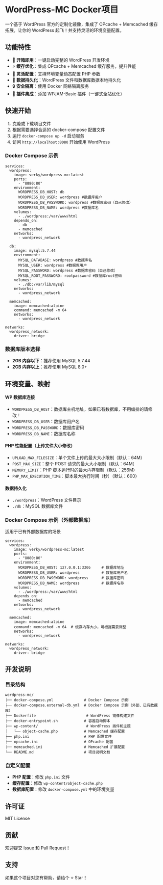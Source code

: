 # WordPress-MC Docker项目

一个基于 WordPress 官方的定制化镜像，集成了 OPcache + Memcached 缓存拓展，让你的 WordPress 起飞！并支持灵活的环境变量配置。

## 功能特性

- 🚀 **开箱即用**：一键启动完整的 WordPress 开发环境
- ⚡ **缓存优化**：集成 OPcache + Memcached 缓存服务，提升性能
- 🔧 **灵活配置**：支持环境变量动态配置 PHP 参数
- 📁 **数据持久化**：WordPress 文件和数据库数据本地持久化
- 🔒 **安全隔离**：使用 Docker 网络隔离服务
- 🎈 **插件集成**：添加 WPJAM-Basic 插件（一键式全站优化）

## 快速开始

1. 克隆或下载项目文件
2. 根据需要选择合适的 docker-compose 配置文件
3. 运行 `docker-compose up -d` 启动服务
4. 访问 `http://localhost:8080` 开始使用 WordPress

### Docker Compose 示例

```
services:
  wordpress:
    image: verky/wordpress-mc:latest
    ports:
      - "8080:80"
    environment:
      WORDPRESS_DB_HOST: db
      WORDPRESS_DB_USER: wordpress #数据库用户
      WORDPRESS_DB_PASSWORD: wordpress #数据库密码（自己修改）
      WORDPRESS_DB_NAME: wordpress #数据库名
    volumes:
      - ./wordpress:/var/www/html
    depends_on:
      - db
      - memcached
    networks:
      - wordpress_network

  db:
    image: mysql:5.7.44
    environment:
      MYSQL_DATABASE: wordpress #数据库名
      MYSQL_USER: wordpress #数据库用户
      MYSQL_PASSWORD: wordpress #数据库密码（自己修改）
      MYSQL_ROOT_PASSWORD: rootpassword #数据库root密码
    volumes:
      - ./db:/var/lib/mysql
    networks:
      - wordpress_network

  memcached:
    image: memcached:alpine
    command: memcached -m 64
    networks:
      - wordpress_network

networks:
  wordpress_network:
    driver: bridge
```

### 数据库版本选择

- **2GB 内存以下**：推荐使用 MySQL 5.7.44
- **2GB 内存以上**：推荐使用 MySQL 8.0+

## 环境变量、映射

#### WP 数据库连接
- `WORDPRESS_DB_HOST`：数据库主机地址，如果已有数据库，不用编排的请修改！
- `WORDPRESS_DB_USER`：数据库用户名
- `WORDPRESS_DB_PASSWORD`：数据库密码
- `WORDPRESS_DB_NAME`：数据库名称

#### PHP 性能配置（上传文件大小修改）
- `UPLOAD_MAX_FILESIZE`：单个文件上传的最大大小限制（默认：64M）
- `POST_MAX_SIZE`：整个 POST 请求的最大大小限制（默认：64M）
- `MEMORY_LIMIT`：PHP 脚本运行时的最大内存限制（默认：256M）
- `PHP_MAX_EXECUTION_TIME`：脚本最大执行时间（秒）（默认：600）

#### 数据持久化
- `./wordpress`：WordPress 文件目录
- `./db`：MySQL 数据库文件

### Docker Compose 示例（外部数据库）
适用于已有外部数据库的场景
```
services:
  wordpress:
    image: verky/wordpress-mc:latest
    ports:
      - "8080:80"
    environment:
      WORDPRESS_DB_HOST: 127.0.0.1:3306     # 数据库地址
      WORDPRESS_DB_USER: wordpress          # 数据库用户名
      WORDPRESS_DB_PASSWORD: wordpress      # 数据库密码
      WORDPRESS_DB_NAME: wordpress          # 数据库名称
    volumes:
      - ./wordpress:/var/www/html
    depends_on:
      - memcached
    networks:
      - wordpress_network

  memcached:
    image: memcached:alpine
    command: memcached -m 64  # 缓存内存大小，可根据需要调整
    networks:
      - wordpress_network

networks:
  wordpress_network:
    driver: bridge
```

## 开发说明

### 目录结构

```
wordpress-mc/
├── docker-compose.yml              # Docker Compose 示例
├── docker-compose.external-db.yml  # Docker Compose 示例（外部、已有数据库）
├── Dockerfile                       # WordPress 镜像构建文件
├── docker-entrypoint.sh            # 容器启动脚本
├── wp-content/                      # WordPress 插件和主题
│   └── object-cache.php            # Memcached 缓存配置
├── php.ini                         # PHP 配置文件
├── opcache.ini                     # OPcache 配置
├── memcached.ini                   # Memcached 扩展配置
└── README.md                       # 项目说明文档
```

### 自定义配置

- **PHP 配置**：修改 `php.ini` 文件
- **缓存配置**：修改 `wp-content/object-cache.php`
- **数据库配置**：修改 `docker-compose.yml` 中的环境变量

## 许可证

MIT License

## 贡献

欢迎提交 Issue 和 Pull Request！

## 支持

如果这个项目对您有帮助，请给个 ⭐️ Star！
